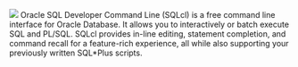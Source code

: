 ![](http://www.oracle.com/technetwork/developer-tools/sqlcl/sqlcl-64-2994744.png)
Oracle SQL Developer Command Line (SQLcl) is a free command line interface for Oracle Database. 
It allows you to interactively or batch execute SQL and PL/SQL. 
SQLcl provides in-line editing, 
statement completion, and command recall for a feature-rich experience,  all while also 
supporting your previously written SQL*Plus scripts.

